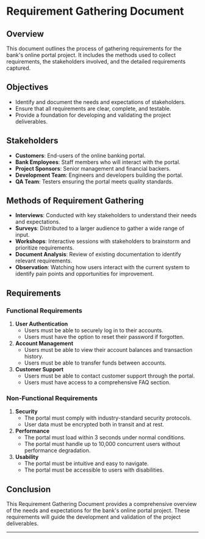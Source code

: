 # Requirement Gathering Document

## Overview
This document outlines the process of gathering requirements for the bank's online portal project. It includes the methods used to collect requirements, the stakeholders involved, and the detailed requirements captured.

## Objectives
- Identify and document the needs and expectations of stakeholders.
- Ensure that all requirements are clear, complete, and testable.
- Provide a foundation for developing and validating the project deliverables.

## Stakeholders
- **Customers**: End-users of the online banking portal.
- **Bank Employees**: Staff members who will interact with the portal.
- **Project Sponsors**: Senior management and financial backers.
- **Development Team**: Engineers and developers building the portal.
- **QA Team**: Testers ensuring the portal meets quality standards.

## Methods of Requirement Gathering
- **Interviews**: Conducted with key stakeholders to understand their needs and expectations.
- **Surveys**: Distributed to a larger audience to gather a wide range of input.
- **Workshops**: Interactive sessions with stakeholders to brainstorm and prioritize requirements.
- **Document Analysis**: Review of existing documentation to identify relevant requirements.
- **Observation**: Watching how users interact with the current system to identify pain points and opportunities for improvement.

## Requirements

### Functional Requirements
1. **User Authentication**
   - Users must be able to securely log in to their accounts.
   - Users must have the option to reset their password if forgotten.
2. **Account Management**
   - Users must be able to view their account balances and transaction history.
   - Users must be able to transfer funds between accounts.
3. **Customer Support**
   - Users must be able to contact customer support through the portal.
   - Users must have access to a comprehensive FAQ section.

### Non-Functional Requirements
1. **Security**
   - The portal must comply with industry-standard security protocols.
   - User data must be encrypted both in transit and at rest.
2. **Performance**
   - The portal must load within 3 seconds under normal conditions.
   - The portal must handle up to 10,000 concurrent users without performance degradation.
3. **Usability**
   - The portal must be intuitive and easy to navigate.
   - The portal must be accessible to users with disabilities.

## Conclusion
This Requirement Gathering Document provides a comprehensive overview of the needs and expectations for the bank's online portal project. These requirements will guide the development and validation of the project deliverables.

---
